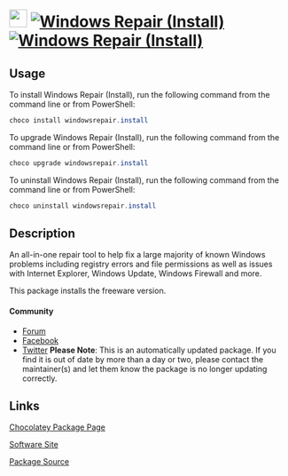 ﻿# <img src="https://cdn.jsdelivr.net/gh/mkevenaar/chocolatey-packages@9ef7d8e2821d9e6865606c6f0796bd9c5c5c1683/icons/windowsrepair.png" width="32" height="32"/> [![Windows Repair (Install)](https://img.shields.io/chocolatey/v/windowsrepair.install.svg?label=Windows+Repair+(Install))](https://chocolatey.org/packages/windowsrepair.install) [![Windows Repair (Install)](https://img.shields.io/chocolatey/dt/windowsrepair.install.svg)](https://chocolatey.org/packages/windowsrepair.install)

## Usage
To install Windows Repair (Install), run the following command from the command line or from PowerShell:
```powershell
choco install windowsrepair.install
```

To upgrade Windows Repair (Install), run the following command from the command line or from PowerShell:
```powershell
choco upgrade windowsrepair.install
```

To uninstall Windows Repair (Install), run the following command from the command line or from PowerShell:
```powershell
choco uninstall windowsrepair.install
```

## Description
An all-in-one repair tool to help fix a large majority of known Windows problems including registry errors and file permissions as well as issues with Internet Explorer, Windows Update, Windows Firewall and more.

This package installs the freeware version.

#### Community
* [Forum](http://www.tweaking.com/forums/)
* [Facebook](https://www.facebook.com/tweakingdotcom)
* [Twitter](https://twitter.com/tweaking_com)
**Please Note**: This is an automatically updated package. If you find it is
out of date by more than a day or two, please contact the maintainer(s) and
let them know the package is no longer updating correctly.


## Links
[Chocolatey Package Page](https://chocolatey.org/packages/windowsrepair.install)

[Software Site](http://www.tweaking.com/content/page/windows_repair_all_in_one.html)

[Package Source](https://github.com/mkevenaar/chocolatey-packages/tree/master/automatic/windowsrepair.install)

